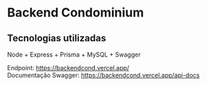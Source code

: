 # Backend Condominium

## Tecnologias utilizadas

Node + Express + Prisma + MySQL + Swagger

Endpoint: https://backendcond.vercel.app/
</br>
Documentação Swagger: https://backendcond.vercel.app/api-docs
